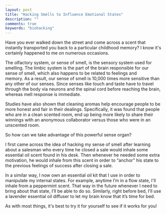 ```yaml
---
layout: post
title: "Hacking Smells to Influence Emotional States"
description: ""
comments: true
keywords: "biohacking"
---
```


Have you ever walked down the street and come across a scent that instantly transported you back to a particular childhood memory? I know it's certainly happened to me on numerous occasions. 

The olfactory system, or sense of smell, is the sensory system used for smelling. The limbic system is the part of the brain responsible for our sense of smell, which also happens to be related to feelings and memory. As a result, our sense of smell is 10,000 times more sensitive than any other of our senses. Since senses like touch and taste have to travel through the body via neurons and the spinal cord before reaching the brain, whereas mell response is immediate.

Studies have also shown that cleaning aromas help encourage people to be more honest and fair in their dealings. Specifically, it was found that people who are in a clean scented room, end up being more likely to share their winnings with an anonymous collaborator versus those who were in an unscented room.

So how can we take advantage of this powerful sense organ? 

I first came across the idea of hacking my sense of smell after learning about a salesman who every time he closed a sale would inhale some essential oil scent found in his desk. Then whenever he needed some extra motivation, he would inhale from this scent in order to “anchor” his state to the previous feelings of success after closing a sale.

In a similar way, I now own an essential oil kit that I use in order to manipulate my internal states. For example, anytime I’m in a flow state, I'll inhale from a peppermint scent. That way in the future whenever I need to bring about that state, I’ll be able to do so. Similarly, right before bed, I’ll use a lavender essential oil diffuser to let my brain know that it’s time for bed.

As with most things, it's best to try it for yourself to see if it works for you!


